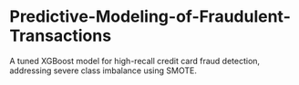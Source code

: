 # Predictive-Modeling-of-Fraudulent-Transactions
A tuned XGBoost model for high-recall credit card fraud detection, addressing severe class imbalance using SMOTE.
